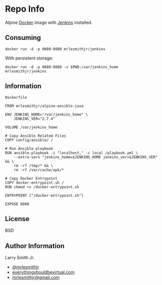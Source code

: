 Repo Info
=========
Alpine [Docker] image with [Jenkins] installed.

Consuming
---------
```
docker run -d -p 8080:8080 mrlesmithjr/jenkins
```

With persistent storage:
```
docker run -d -p 8080:8080 -v $PWD:/var/jenkins_home mrlesmithjr/jenkins
```

Information
-----------
`Dockerfile`

```
FROM mrlesmithjr/alpine-ansible-java

ENV JENKINS_HOME="/var/jenkins_home" \
    JENKINS_VER="2.7.4"

VOLUME /var/jenkins_home

# Copy Ansible Related Files
COPY config/ansible/ /

# Run Ansible playbook
RUN ansible-playbook -i "localhost," -c local /playbook.yml \
    --extra-vars "jenkins_home=$JENKINS_HOME jenkins_ver=$JENKINS_VER" && \
    rm -rf /tmp/* && \
    rm -rf /var/cache/apk/*

# Copy Docker Entrypoint
COPY docker-entrypoint.sh /
RUN chmod +x /docker-entrypoint.sh

ENTRYPOINT ["/docker-entrypoint.sh"]

EXPOSE 8080
```

License
-------

BSD

Author Information
------------------

Larry Smith Jr.
- [@mrlesmithjr]
- [everythingshouldbevirtual.com]
- [mrlesmithjr@gmail.com]


[Ansible]: <https://www.ansible.com/>
[Docker]: <https://www.docker.com>
[Jenkins]: <https://jenkins.io/>
[@mrlesmithjr]: <https://twitter.com/mrlesmithjr>
[everythingshouldbevirtual.com]: <http://everythingshouldbevirtual.com>
[mrlesmithjr@gmail.com]: <mailto:mrlesmithjr@gmail.com>

